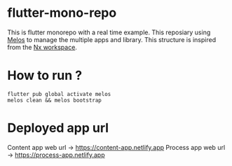 # flutter-mono-repo

This is flutter monorepo with a real time example. This reposiary using [Melos](https://github.com/invertase/melos) to manage the multiple apps and library. This structure is inspired from the [Nx workspace](https://nx.dev/). 

# How to run ?
```
flutter pub global activate melos
melos clean && melos bootstrap
```

# Deployed app url

Content app web url -> https://content-app.netlify.app
Process app web url -> https://process-app.netlify.app

